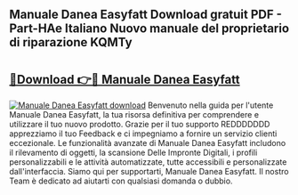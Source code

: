 ## Manuale Danea Easyfatt Download gratuit PDF - Part-HAe Italiano Nuovo manuale del proprietario di riparazione KQMTy

# <h2><a href="http://dfg8m4k.blite.top/?on=Manuale+Danea+Easyfatt">🔗Download 👉🔴 Manuale Danea Easyfatt</a></h2>

[![Manuale Danea Easyfatt download](https://i.imgur.com/lujVjoI.png)](http://dfg8m4k.blite.top/?on=Manuale+Danea+Easyfatt)
Benvenuto nella guida per l'utente Manuale Danea Easyfatt, la tua risorsa definitiva per comprendere e utilizzare il tuo nuovo prodotto. Grazie per il tuo supporto REDDDDDDD apprezziamo il tuo Feedback e ci impegniamo a fornire un servizio clienti eccezionale. Le funzionalità avanzate di Manuale Danea Easyfatt includono il rilevamento di oggetti, la scansione Delle Impronte Digitali, i profili personalizzabili e le attività automatizzate, tutte accessibili e personalizzate dall'interfaccia. Siamo qui per supportarti, Manuale Danea Easyfatt. Il nostro Team è dedicato ad aiutarti con qualsiasi domanda o dubbio.
